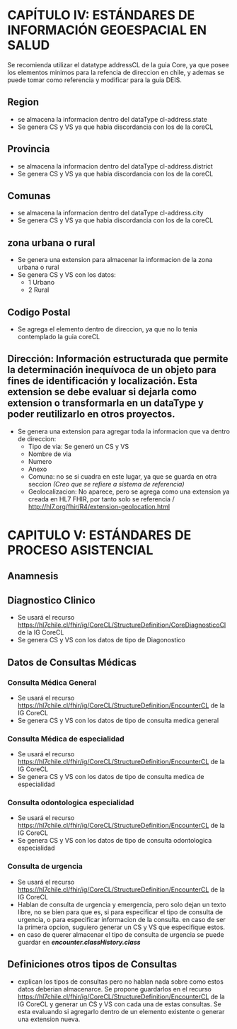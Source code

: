 # CAPÍTULO IV: ESTÁNDARES DE INFORMACIÓN GEOESPACIAL EN SALUD
Se recomienda utilizar el datatype addressCL de la guia Core, ya que posee los elementos minimos para la refencia de direccion en chile, y ademas se puede tomar como referencia y modificar para la guia DEIS.

## Region
- se almacena la informacion dentro del dataType cl-address.state
- Se genera CS y VS ya que habia discordancia con los de la coreCL
 
## Provincia
- se almacena la informacion dentro del dataType cl-address.district
- Se genera CS y VS ya que habia discordancia con los de la coreCL
  
## Comunas
- se almacena la informacion dentro del dataType cl-address.city
- Se genera CS y VS ya que habia discordancia con los de la coreCL

## zona urbana o rural
- Se genera una extension para almacenar la informacion de la zona urbana o rural
- Se genera CS y VS con los datos: 
  - 1 Urbano
  - 2 Rural

## Codigo Postal
- Se agrega el elemento dentro de direccion, ya que no lo tenia contemplado la guia coreCL



## Dirección: Información estructurada que permite la determinación inequívoca de un objeto para fines de identificación y localización. Esta extension se debe evaluar si dejarla como extension o transformarla en un dataType y poder reutilizarlo en otros proyectos.
- Se genera una extension para agregar toda la informacion que va dentro de direccion:
  - Tipo de via: Se generó un CS y VS
  - Nombre de via
  - Numero
  - Anexo
  - Comuna: no se si cuadra en este lugar, ya que se guarda en otra seccion *(Creo que se refiere a sistema de referencia)*
  - Geolocalizacion: No aparece, pero se agrega como una extension ya creada en HL7 FHIR, por tanto solo se referencia / http://hl7.org/fhir/R4/extension-geolocation.html


# CAPITULO V: ESTÁNDARES DE PROCESO ASISTENCIAL

## Anamnesis

## Diagnostico Clinico
- Se usará el recurso https://hl7chile.cl/fhir/ig/CoreCL/StructureDefinition/CoreDiagnosticoCl de la IG CoreCL
- Se genera CS y VS con los datos de tipo de Diagonostico

## Datos de Consultas Médicas 
### Consulta Médica General
- Se usará el recurso https://hl7chile.cl/fhir/ig/CoreCL/StructureDefinition/EncounterCL de la IG CoreCL
- Se genera CS y VS con los datos de tipo de consulta medica general

### Consulta Médica de especialidad
- Se usará el recurso https://hl7chile.cl/fhir/ig/CoreCL/StructureDefinition/EncounterCL de la IG CoreCL
- Se genera CS y VS con los datos de tipo de consulta medica de especialidad

### Consulta odontologica especialidad
- Se usará el recurso https://hl7chile.cl/fhir/ig/CoreCL/StructureDefinition/EncounterCL de la IG CoreCL
- Se genera CS y VS con los datos de tipo de consulta odontologica especialidad

### Consulta de urgencia
- Se usará el recurso https://hl7chile.cl/fhir/ig/CoreCL/StructureDefinition/EncounterCL de la IG CoreCL
- Hablan de consulta de urgencia y emergencia, pero solo dejan un texto libre, no se bien para que es, si para especificar el tipo de consulta de urgencia, o para especificar informacion de la consulta. en caso de ser la primera opcion, suguiero generar un CS y VS que especifique estos.
- en caso de querer almacenar el tipo de consulta de urgencia se puede guardar en ***encounter.classHistory.class***

## Definiciones otros tipos de Consultas
- explican los tipos de consultas pero no hablan nada sobre como estos datos deberian almacenarce. Se propone guardarlos en el recurso https://hl7chile.cl/fhir/ig/CoreCL/StructureDefinition/EncounterCL de la IG CoreCL y generar un CS y VS con cada una de estas consultas. Se esta evaluando si agregarlo dentro de un elemento existente o generar una extension nueva.

